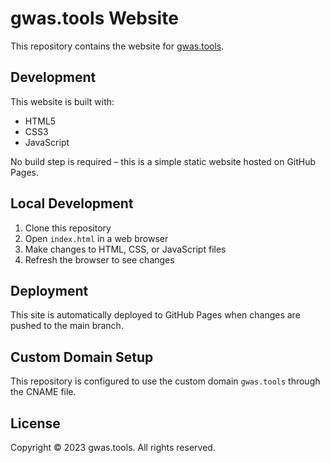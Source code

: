 # gwas.tools Website

This repository contains the website for [gwas.tools](https://gwas.tools).

## Development

This website is built with:

- HTML5
- CSS3
- JavaScript

No build step is required – this is a simple static website hosted on GitHub Pages.

## Local Development

1. Clone this repository
2. Open `index.html` in a web browser
3. Make changes to HTML, CSS, or JavaScript files
4. Refresh the browser to see changes

## Deployment

This site is automatically deployed to GitHub Pages when changes are pushed to the main branch.

## Custom Domain Setup

This repository is configured to use the custom domain `gwas.tools` through the CNAME file.

## License

Copyright © 2023 gwas.tools. All rights reserved.